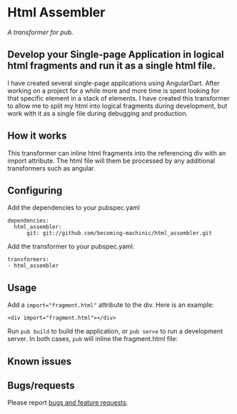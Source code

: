 # Html Assembler

_A transformer for pub._

## Develop your Single-page Application in logical html fragments and run it as a single html file.

I have created several single-page applications using AngularDart. After working on a project for a while more and more time is spent looking for that specific element in a stack of elements. I have created this transformer to allow me to split my html into logical fragments during development, but work with it as a single file during debugging and production.

## How it works

This transformer can inline html fragments into the referencing div with an import attribute. The html file will them be processed by any additional transformers such as angular.

## Configuring

Add the dependencies to your pubspec.yaml

	dependencies:
	  html_assembler:
		  git: git://github.com/becoming-machinic/html_assembler.git

Add the transformer to your pubspec.yaml:

    transformers:
    - html_assembler
    
## Usage

Add a `import="fragment.html"` attribute to the div. Here is an example:

    <div import="fragment.html"></div>
    
Run `pub build` to build the application, or `pub serve` to run a development
server. In both cases, `pub` will inline the fragment.html file:
    
## Known issues

## Bugs/requests

Please report [bugs and feature requests][bugs].


[bugs]: https://github.com/becoming-machinic/html_assembler/issues
